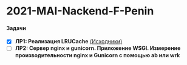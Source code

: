# 2021-MAI-Nackend-F-Penin

#### Задачи
- [x] **ЛР1: Реализация LRUCache** [(Исходники)](https://github.com/patison5/2021-MAI-Nackend-F-Penin/tree/main/Lab1)
- [ ] **ЛР2: Сервер nginx и gunicorn. Приложение WSGI. Измерение производительности nginx и Gunicorn с помощью ab или wrk**